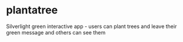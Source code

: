 plantatree
==========

Silverlight green interactive app - users can plant trees and leave their green message and others can see them